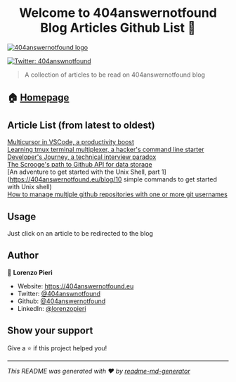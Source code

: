 <h1 align="center">Welcome to 404answernotfound <br/> Blog Articles Github List 👋</h1>

<a href="404answernotfound.eu" target="_blank">
    <img alt="404answernotfound logo" src="https://404answernotfound.eu/_next/image?url=%2Fstatic%2Fimages%2F404answernotfounddarktheme.png&w=256&q=75
" />
  </a>
<p>
  <a href="https://twitter.com/404answnotfound" target="_blank">
    <img alt="Twitter: 404answnotfound" src="https://img.shields.io/twitter/follow/404answnotfound.svg?style=social" />
  </a>
</p>

> A collection of articles to be read on 404answernotfound blog

## 🏠 [Homepage](404answernotfound.eu)

## Article List (from latest to oldest)
[Multicursor in VSCode, a productivity boost](https://404answernotfound.eu/blog/multicursor-in-vscode-a-productivity-boost)  
[Learning tmux terminal multiplexer, a hacker's command line starter](https://404answernotfound.eu/blog/learning-tmux-terminal-multiplexer-a-hackers-command-line-starter)  
[Developer's Journey, a technical interview paradox](https://404answernotfound.eu/blog/developers-journey-a-technical-interview-paradox)  
[The Scrooge's path to Github API for data storage](https://404answernotfound.eu/blog/the-scrooges-path-to-github-api-for-data-storage)  
[An adventure to get started with the Unix Shell, part 1](https://404answernotfound.eu/blog/10 simple commands to get started with Unix shell)  
[How to manage multiple github repositories with one or more git usernames](https://404answernotfound.eu/blog/change-git-user)  

## Usage

Just click on an article to be redirected to the blog

## Author

👤 **Lorenzo Pieri**

* Website: https://404answernotfound.eu
* Twitter: [@404answnotfound](https://twitter.com/404answnotfound)
* Github: [@404answernotfound](https://github.com/404answernotfound)
* LinkedIn: [@lorenzopieri](https://linkedin.com/in/lorenzopieri)

## Show your support

Give a ⭐️ if this project helped you!

***
_This README was generated with ❤️ by [readme-md-generator](https://github.com/kefranabg/readme-md-generator)_